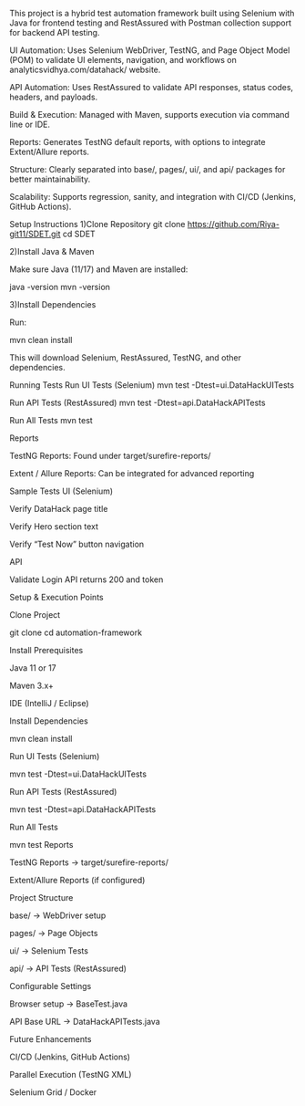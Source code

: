 This project is a hybrid test automation framework built using Selenium with Java for frontend testing and RestAssured with Postman collection support for backend API testing.

UI Automation: Uses Selenium WebDriver, TestNG, and Page Object Model (POM) to validate UI elements, navigation, and workflows on analyticsvidhya.com/datahack/ website.

API Automation: Uses RestAssured to validate API responses, status codes, headers, and payloads.

Build & Execution: Managed with Maven, supports execution via command line or IDE.

Reports: Generates TestNG default reports, with options to integrate Extent/Allure reports.

Structure: Clearly separated into base/, pages/, ui/, and api/ packages for better maintainability.

Scalability: Supports regression, sanity, and integration with CI/CD (Jenkins, GitHub Actions).

Setup Instructions
1️)Clone Repository
git clone https://github.com/Riya-git11/SDET.git
cd SDET

2️)Install Java & Maven

Make sure Java (11/17) and Maven are installed:

java -version
mvn -version

3️)Install Dependencies

Run:

mvn clean install

This will download Selenium, RestAssured, TestNG, and other dependencies.

Running Tests
Run UI Tests (Selenium)
mvn test -Dtest=ui.DataHackUITests

Run API Tests (RestAssured)
mvn test -Dtest=api.DataHackAPITests

Run All Tests
mvn test

Reports

TestNG Reports: Found under target/surefire-reports/

Extent / Allure Reports: Can be integrated for advanced reporting

Sample Tests
UI (Selenium)

Verify DataHack page title

Verify Hero section text

Verify “Test Now” button navigation

API

Validate Login API returns 200 and token

Setup & Execution Points

Clone Project

git clone <repo-url>
cd automation-framework


Install Prerequisites

Java 11 or 17

Maven 3.x+

IDE (IntelliJ / Eclipse)

Install Dependencies

mvn clean install


Run UI Tests (Selenium)

mvn test -Dtest=ui.DataHackUITests


Run API Tests (RestAssured)

mvn test -Dtest=api.DataHackAPITests

Run All Tests

mvn test
Reports

TestNG Reports → target/surefire-reports/

Extent/Allure Reports (if configured)

Project Structure

base/ → WebDriver setup

pages/ → Page Objects

ui/ → Selenium Tests

api/ → API Tests (RestAssured)

Configurable Settings

Browser setup → BaseTest.java

API Base URL → DataHackAPITests.java

Future Enhancements

CI/CD (Jenkins, GitHub Actions)

Parallel Execution (TestNG XML)

Selenium Grid / Docker
